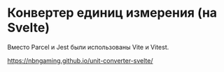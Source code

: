# Конвертер единиц измерения (на Svelte)
Вместо Parcel и Jest были использованы Vite и Vitest.

https://nbngaming.github.io/unit-converter-svelte/
